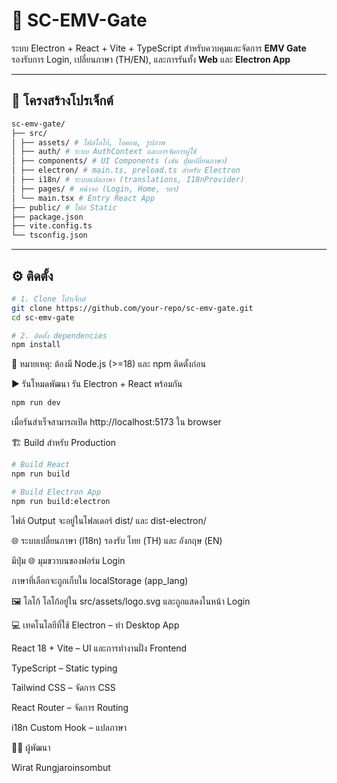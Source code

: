 # 🚪 SC-EMV-Gate

ระบบ Electron + React + Vite + TypeScript สำหรับควบคุมและจัดการ **EMV Gate**  
รองรับการ Login, เปลี่ยนภาษา (TH/EN), และการรันทั้ง **Web** และ **Electron App**

---

## 📂 โครงสร้างโปรเจ็กต์
```bash
sc-emv-gate/
├── src/
│ ├── assets/ # ไฟล์โลโก้, ไอคอน, รูปภาพ
│ ├── auth/ # ระบบ AuthContext และการจัดการผู้ใช้
│ ├── components/ # UI Components (เช่น ปุ่มเปลี่ยนภาษา)
│ ├── electron/ # main.ts, preload.ts สำหรับ Electron
│ ├── i18n/ # ระบบแปลภาษา (translations, I18nProvider)
│ ├── pages/ # หน้าจอ (Login, Home, ฯลฯ)
│ └── main.tsx # Entry React App
├── public/ # ไฟล์ Static
├── package.json
├── vite.config.ts
└── tsconfig.json
```

---

## ⚙️ ติดตั้ง

```bash
# 1. Clone โปรเจ็กต์
git clone https://github.com/your-repo/sc-emv-gate.git
cd sc-emv-gate

# 2. ติดตั้ง dependencies
npm install

```
📌 หมายเหตุ: ต้องมี Node.js (>=18) และ npm ติดตั้งก่อน

▶️ รันโหมดพัฒนา
รัน Electron + React พร้อมกัน

```bash
npm run dev
```

เมื่อรันสำเร็จสามารถเปิด http://localhost:5173 ใน browser

🏗 Build สำหรับ Production
```bash
# Build React
npm run build

# Build Electron App
npm run build:electron
```

ไฟล์ Output จะอยู่ในโฟลเดอร์ dist/ และ dist-electron/

🌐 ระบบเปลี่ยนภาษา (I18n)
รองรับ ไทย (TH) และ อังกฤษ (EN)

มีปุ่ม 🌐 มุมขวาบนของฟอร์ม Login

ภาษาที่เลือกจะถูกเก็บใน localStorage (app_lang)

🖼 โลโก้
โลโก้อยู่ใน src/assets/logo.svg และถูกแสดงในหน้า Login

💻 เทคโนโลยีที่ใช้
Electron – ทำ Desktop App

React 18 + Vite – UI และการทำงานฝั่ง Frontend

TypeScript – Static typing

Tailwind CSS – จัดการ CSS

React Router – จัดการ Routing

i18n Custom Hook – แปลภาษา

👨‍💻 ผู้พัฒนา

Wirat Rungjaroinsombut

